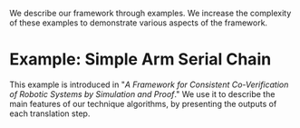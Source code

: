 We describe our framework through examples. We increase the complexity of these examples to demonstrate various aspects of the framework.
# Example: Simple Arm Serial Chain
This example is introduced in "_A Framework for Consistent Co-Verification of Robotic Systems by Simulation and Proof_." We use it to describe the main features of our technique algorithms, by presenting the outputs of each translation step. 


